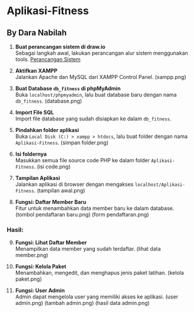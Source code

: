 # Aplikasi-Fitness
## By Dara Nabilah

1. **Buat perancangan sistem di draw.io**  
   Sebagai langkah awal, lakukan perancangan alur sistem menggunakan tools.
   [Perancangan Sistem](draw.io.png)

3. **Aktifkan XAMPP**  
   Jalankan Apache dan MySQL dari XAMPP Control Panel.
   (xampp.png)

5. **Buat Database `db_fitness` di phpMyAdmin**  
   Buka `localhost/phpmyadmin`, lalu buat database baru dengan nama `db_fitness`.
   (database.png)

7. **Import File SQL**  
   Import file database yang sudah disiapkan ke dalam `db_fitness`.

8. **Pindahkan folder aplikasi**  
   Buka `Local Disk (C:) > xampp > htdocs`, lalu buat folder dengan nama `Aplikasi-Fitness`.
   (simpan folder.png)

10. **Isi foldernya**  
   Masukkan semua file source code PHP ke dalam folder `Aplikasi-Fitness`.
   (isi code.png)

12. **Tampilan Aplikasi**  
   Jalankan aplikasi di browser dengan mengakses `localhost/Aplikasi-Fitness`.
   (tampilan awal.png)

14. **Fungsi: Daftar Member Baru**  
   Fitur untuk menambahkan data member baru ke dalam database.
   (tombol pendaftaran baru.png)
   (form pendaftaran.png)

### Hasil:
9. **Fungsi: Lihat Daftar Member**  
   Menampilkan data member yang sudah terdaftar.
   (lihat data member.png)

11. **Fungsi: Kelola Paket**  
    Menambahkan, mengedit, dan menghapus jenis paket latihan.
    (kelola paket.png)

13. **Fungsi: User Admin**  
    Admin dapat mengelola user yang memiliki akses ke aplikasi.
    (user admin.png)
    (tambah admin.png)
    (hasil data admin.png)

